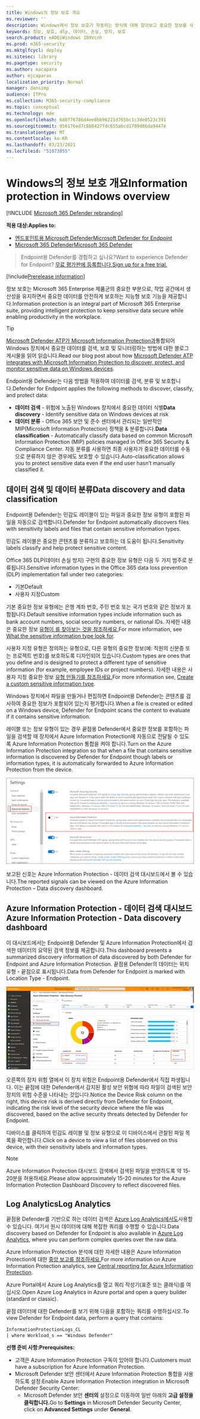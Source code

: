 ```yaml
---
title: Windows의 정보 보호 개요
ms.reviewer: ''
description: Windows에서 정보 보호가 작동하는 방식에 대해 알아보고 중요한 정보를 식별하고 보호합니다.
keywords: 정보, 보호, dlp, 데이터, 손실, 방지, 보호
search.product: eADQiWindows 10XVcnh
ms.prod: m365-security
ms.mktglfcycl: deploy
ms.sitesec: library
ms.pagetype: security
ms.author: macapara
author: mjcaparas
localization_priority: Normal
manager: dansimp
audience: ITPro
ms.collection: M365-security-compliance
ms.topic: conceptual
ms.technology: mde
ms.openlocfilehash: 6d8f76786d4ee0bb96221d765bc1c3de0523c391
ms.sourcegitcommit: 956176ed7c8b8427fdc655abcd1709d86da9447e
ms.translationtype: MT
ms.contentlocale: ko-KR
ms.lasthandoff: 03/23/2021
ms.locfileid: "51073855"
---
```

# <a name="information-protection-in-windows-overview"></a><span data-ttu-id="50df0-104">Windows의 정보 보호 개요</span><span class="sxs-lookup"><span data-stu-id="50df0-104">Information protection in Windows overview</span></span>

[!INCLUDE [Microsoft 365 Defender rebranding](../../includes/microsoft-defender.md)]

<span data-ttu-id="50df0-105">**적용 대상:**</span><span class="sxs-lookup"><span data-stu-id="50df0-105">**Applies to:**</span></span>

- [<span data-ttu-id="50df0-106">엔드포인트용 Microsoft Defender</span><span class="sxs-lookup"><span data-stu-id="50df0-106">Microsoft Defender for Endpoint</span></span>](https://go.microsoft.com/fwlink/p/?linkid=2146631)
- [<span data-ttu-id="50df0-107">Microsoft 365 Defender</span><span class="sxs-lookup"><span data-stu-id="50df0-107">Microsoft 365 Defender</span></span>](https://go.microsoft.com/fwlink/?linkid=2118804)

> <span data-ttu-id="50df0-108">Endpoint용 Defender를 경험하고 싶나요?</span><span class="sxs-lookup"><span data-stu-id="50df0-108">Want to experience Defender for Endpoint?</span></span> [<span data-ttu-id="50df0-109">무료 평가판에 등록합니다.</span><span class="sxs-lookup"><span data-stu-id="50df0-109">Sign up for a free trial.</span></span>](https://www.microsoft.com/microsoft-365/windows/microsoft-defender-atp?ocid=docs-wdatp-exposedapis-abovefoldlink) 


[!include[Prerelease information](../../includes/prerelease.md)]

<span data-ttu-id="50df0-110">정보 보호는 Microsoft 365 Enterprise 제품군의 중요한 부분으로, 작업 공간에서 생산성을 유지하면서 중요한 데이터를 안전하게 보호하는 지능형 보호 기능을 제공합니다.</span><span class="sxs-lookup"><span data-stu-id="50df0-110">Information protection is an integral part of Microsoft 365 Enterprise suite, providing intelligent protection to keep sensitive data secure while enabling productivity in the workplace.</span></span>


>[!TIP]
> <span data-ttu-id="50df0-111">[Microsoft Defender ATP가 Microsoft Information Protection과](https://cloudblogs.microsoft.com/microsoftsecure/2019/01/17/windows-defender-atp-integrates-with-microsoft-information-protection-to-discover-protect-and-monitor-sensitive-data-on-windows-devices/)통합되어 Windows 장치에서 중요한 데이터를 검색, 보호 및 모니터링하는 방법에 대한 블로그 게시물을 읽어 읽습니다.</span><span class="sxs-lookup"><span data-stu-id="50df0-111">Read our blog post about how [Microsoft Defender ATP integrates with Microsoft Information Protection to discover, protect, and monitor sensitive data on Windows devices](https://cloudblogs.microsoft.com/microsoftsecure/2019/01/17/windows-defender-atp-integrates-with-microsoft-information-protection-to-discover-protect-and-monitor-sensitive-data-on-windows-devices/).</span></span>

<span data-ttu-id="50df0-112">Endpoint용 Defender는 다음 방법을 적용하여 데이터를 검색, 분류 및 보호합니다.</span><span class="sxs-lookup"><span data-stu-id="50df0-112">Defender for Endpoint applies the following methods to discover, classify, and protect data:</span></span>

- <span data-ttu-id="50df0-113">**데이터 검색** - 위험에 노출된 Windows 장치에서 중요한 데이터 식별</span><span class="sxs-lookup"><span data-stu-id="50df0-113">**Data discovery** - Identify sensitive data on Windows devices at risk</span></span>
- <span data-ttu-id="50df0-114">**데이터 분류** - Office 365 보안 및 준수 센터에서 관리되는 일반적인 MIP(Microsoft Information Protection) 정책을 & 분류합니다.</span><span class="sxs-lookup"><span data-stu-id="50df0-114">**Data classification** - Automatically classify data based on common Microsoft Information Protection (MIP) policies managed in Office 365 Security & Compliance Center.</span></span> <span data-ttu-id="50df0-115">자동 분류를 사용하면 최종 사용자가 중요한 데이터를 수동으로 분류하지 않은 경우에도 보호할 수 있습니다.</span><span class="sxs-lookup"><span data-stu-id="50df0-115">Auto-classification allows you to protect sensitive data even if the end user hasn’t manually classified it.</span></span>


## <a name="data-discovery-and-data-classification"></a><span data-ttu-id="50df0-116">데이터 검색 및 데이터 분류</span><span class="sxs-lookup"><span data-stu-id="50df0-116">Data discovery and data classification</span></span>

<span data-ttu-id="50df0-117">Endpoint용 Defender는 민감도 레이블이 있는 파일과 중요한 정보 유형이 포함된 파일을 자동으로 검색합니다.</span><span class="sxs-lookup"><span data-stu-id="50df0-117">Defender for Endpoint automatically discovers files with sensitivity labels and files that contain sensitive information types.</span></span>

<span data-ttu-id="50df0-118">민감도 레이블은 중요한 콘텐츠를 분류하고 보호하는 데 도움이 됩니다.</span><span class="sxs-lookup"><span data-stu-id="50df0-118">Sensitivity labels classify and help protect sensitive content.</span></span>

<span data-ttu-id="50df0-119">Office 365 DLP(데이터 손실 방지) 구현의 중요한 정보 유형은 다음 두 가지 범주로 분류됩니다.</span><span class="sxs-lookup"><span data-stu-id="50df0-119">Sensitive information types in the Office 365 data loss prevention (DLP) implementation fall under two categories:</span></span>

- <span data-ttu-id="50df0-120">기본</span><span class="sxs-lookup"><span data-stu-id="50df0-120">Default</span></span>
- <span data-ttu-id="50df0-121">사용자 지정</span><span class="sxs-lookup"><span data-stu-id="50df0-121">Custom</span></span>

<span data-ttu-id="50df0-122">기본 중요한 정보 유형에는 은행 계좌 번호, 주민 번호 또는 국가 번호와 같은 정보가 포함됩니다.</span><span class="sxs-lookup"><span data-stu-id="50df0-122">Default sensitive information types include information such as bank account numbers, social security numbers, or national IDs.</span></span> <span data-ttu-id="50df0-123">자세한 내용은 중요한 정보 [유형이 를 찾아보는 것을 참조하세요.](https://docs.microsoft.com/office365/securitycompliance/what-the-sensitive-information-types-look-for)</span><span class="sxs-lookup"><span data-stu-id="50df0-123">For more information, see [What the sensitive information type look for](https://docs.microsoft.com/office365/securitycompliance/what-the-sensitive-information-types-look-for).</span></span>

<span data-ttu-id="50df0-124">사용자 지정 유형은 정의하는 유형으로, 다른 유형의 중요한 정보(예: 직원의 신분증 또는 프로젝트 번호)를 보호하도록 디자인되어 있습니다.</span><span class="sxs-lookup"><span data-stu-id="50df0-124">Custom types are ones that you define and is designed to protect a different type of sensitive information (for example, employee IDs or project numbers).</span></span> <span data-ttu-id="50df0-125">자세한 내용은 사용자 지정 중요한 정보 [유형 만들기를 참조하세요.](https://docs.microsoft.com/office365/securitycompliance/create-a-custom-sensitive-information-type)</span><span class="sxs-lookup"><span data-stu-id="50df0-125">For more information see, [Create a custom sensitive information type](https://docs.microsoft.com/office365/securitycompliance/create-a-custom-sensitive-information-type).</span></span>

<span data-ttu-id="50df0-126">Windows 장치에서 파일을 만들거나 편집하면 Endpoint용 Defender는 콘텐츠를 검사하여 중요한 정보가 포함되어 있는지 평가합니다.</span><span class="sxs-lookup"><span data-stu-id="50df0-126">When a file is created or edited on a  Windows device, Defender for Endpoint scans the content to evaluate if it contains sensitive information.</span></span>

<span data-ttu-id="50df0-127">레이블 또는 정보 유형이 있는 경우 끝점용 Defender에서 중요한 정보를 포함하는 파일을 검색할 때 장치에서 Azure Information Protection에 자동으로 전달될 수 있도록 Azure Information Protection 통합을 켜야 합니다.</span><span class="sxs-lookup"><span data-stu-id="50df0-127">Turn on the Azure Information Protection integration so that when a file that contains sensitive information is discovered by Defender for Endpoint though labels or information types, it is automatically forwarded to Azure Information Protection from the device.</span></span>

![Azure Information Protection이 있는 설정 페이지의 이미지](images/atp-settings-aip.png)

<span data-ttu-id="50df0-129">보고된 신호는 Azure Information Protection - 데이터 검색 대시보드에서 볼 수 있습니다.</span><span class="sxs-lookup"><span data-stu-id="50df0-129">The reported signals can be viewed on the Azure Information Protection – Data discovery dashboard.</span></span>

## <a name="azure-information-protection---data-discovery-dashboard"></a><span data-ttu-id="50df0-130">Azure Information Protection - 데이터 검색 대시보드</span><span class="sxs-lookup"><span data-stu-id="50df0-130">Azure Information Protection - Data discovery dashboard</span></span>

<span data-ttu-id="50df0-131">이 대시보드에서는 Endpoint용 Defender 및 Azure Information Protection에서 검색한 데이터의 요약된 검색 정보를 제공합니다.</span><span class="sxs-lookup"><span data-stu-id="50df0-131">This dashboard presents a summarized discovery information of data discovered by both Defender for Endpoint and Azure Information Protection.</span></span> <span data-ttu-id="50df0-132">끝점용 Defender의 데이터는 위치 유형 - 끝점으로 표시됩니다.</span><span class="sxs-lookup"><span data-stu-id="50df0-132">Data from Defender for Endpoint is marked with Location Type - Endpoint.</span></span>

![Azure Information Protection의 이미지 - 데이터 검색](images/azure-data-discovery.png)

<span data-ttu-id="50df0-134">오른쪽의 장치 위험 열에서 이 장치 위험은 Endpoint용 Defender에서 직접 파생됩니다. 이는 끝점에 대한 Defender에서 감지된 활성 보안 위협에 따라 파일이 검색된 보안 장치의 위험 수준을 나타내는 것입니다.</span><span class="sxs-lookup"><span data-stu-id="50df0-134">Notice the Device Risk column on the right, this device risk is derived directly from Defender for Endpoint, indicating the risk level of the security device where the file was discovered, based on the active security threats detected by Defender for Endpoint.</span></span>

<span data-ttu-id="50df0-135">디바이스를 클릭하여 민감도 레이블 및 정보 유형으로 이 디바이스에서 관찰된 파일 목록을 확인합니다.</span><span class="sxs-lookup"><span data-stu-id="50df0-135">Click on a device to view a list of files observed on this device, with their sensitivity labels and information types.</span></span>

>[!NOTE]
><span data-ttu-id="50df0-136">Azure Information Protection 대시보드 검색에서 검색된 파일을 반영하도록 약 15-20분을 허용하세요.</span><span class="sxs-lookup"><span data-stu-id="50df0-136">Please allow approximately 15-20 minutes for the Azure Information Protection Dashboard Discovery to reflect discovered files.</span></span>

## <a name="log-analytics"></a><span data-ttu-id="50df0-137">Log Analytics</span><span class="sxs-lookup"><span data-stu-id="50df0-137">Log Analytics</span></span>

<span data-ttu-id="50df0-138">끝점용 Defender를 기반으로 하는 데이터 검색은 [Azure Log Analytics에서도](https://docs.microsoft.com/azure/log-analytics/log-analytics-overview)사용할 수 있습니다. 여기서 원시 데이터에 대해 복잡한 쿼리를 수행할 수 있습니다.</span><span class="sxs-lookup"><span data-stu-id="50df0-138">Data discovery based on Defender for Endpoint is also available in [Azure Log Analytics](https://docs.microsoft.com/azure/log-analytics/log-analytics-overview), where you can perform complex queries over the raw data.</span></span>

<span data-ttu-id="50df0-139">Azure Information Protection 분석에 대한 자세한 내용은 Azure Information Protection에 대한 [중앙 보고를 참조하세요.](https://docs.microsoft.com/azure/information-protection/reports-aip)</span><span class="sxs-lookup"><span data-stu-id="50df0-139">For more information on Azure Information Protection analytics, see [Central reporting for Azure Information Protection](https://docs.microsoft.com/azure/information-protection/reports-aip).</span></span>

<span data-ttu-id="50df0-140">Azure Portal에서 Azure Log Analytics를 열고 쿼리 작성기(표준 또는 클래식)를 여십시오.</span><span class="sxs-lookup"><span data-stu-id="50df0-140">Open Azure Log Analytics in Azure portal and open a query builder (standard or classic).</span></span>

<span data-ttu-id="50df0-141">끝점 데이터에 대한 Defender를 보기 위해 다음을 포함하는 쿼리를 수행하십시오.</span><span class="sxs-lookup"><span data-stu-id="50df0-141">To view Defender for Endpoint data, perform a query that contains:</span></span>

```
InformationProtectionLogs_CL
| where Workload_s == "Windows Defender"
```

<span data-ttu-id="50df0-142">**선행 준비 사항:**</span><span class="sxs-lookup"><span data-stu-id="50df0-142">**Prerequisites:**</span></span>

- <span data-ttu-id="50df0-143">고객은 Azure Information Protection 구독이 있어야 합니다.</span><span class="sxs-lookup"><span data-stu-id="50df0-143">Customers must have a subscription for Azure Information Protection.</span></span>
- <span data-ttu-id="50df0-144">Microsoft Defender 보안 센터에서 Azure Information Protection 통합을 사용하도록 설정:</span><span class="sxs-lookup"><span data-stu-id="50df0-144">Enable Azure Information Protection integration in Microsoft Defender Security Center:</span></span>
    - <span data-ttu-id="50df0-145">Microsoft Defender 보안 **센터의** 설정으로 이동하여 일반 아래의 **고급 설정을** **클릭합니다.**</span><span class="sxs-lookup"><span data-stu-id="50df0-145">Go to **Settings** in Microsoft Defender Security Center, click on **Advanced Settings** under **General**.</span></span>



